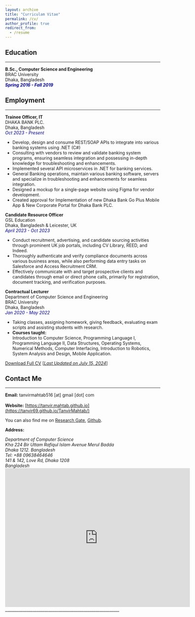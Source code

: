 ```yaml
---
layout: archive
title: "Curriculam Vitae"
permalink: /cv/
author_profile: true
redirect_from:
  - /resume
---
```


## Education 
-------------
<b>B.Sc., Computer Science and Engineering</b><br />
BRAC University<br />
Dhaka, Bangladesh<br />
<i style='color:#000099;'>**Spring 2016 - Fall 2019**</i>

## Employment 
-------------

<b>Trainee Officer, IT</b><br />
DHAKA BANK PLC.<br />
Dhaka, Bangladesh<br />
<i style='color:#000099;'>Oct 2023 - Present</i><br/>
<ul>
  <li>Develop, design and consume REST/SOAP APIs to integrate into various banking systems using .NET (C#)</li>
  <li>Consulting with vendors to review and validate banking system programs, ensuring seamless integration and possessing in-depth knowledge for troubleshooting and enhancements.</li>
  <li>Implemented several API microservices in .NET for banking services.</li>
  <li>General Banking operations, maintain various banking software, servers and specialize in troubleshooting and enhancements for seamless integration.</li>
  <li>Designed a mockup for a single-page website using Figma for vendor development.</li>
  <li>Created approval for Implementation of new Dhaka Bank Go Plus Mobile App & New Corporate Portal for Dhaka Bank PLC.</li>
</ul>

<b>Candidate Resource Officer</b><br />
GSL Education<br />
Dhaka, Bangladesh & Leicester, UK<br />
<i style='color:#000099;'>April 2023 - Oct 2023</i><br/>
<ul>
  <li>Conduct recruitment, advertising, and candidate sourcing activities through prominent UK job portals, including CV Library, REED, and Indeed.</li>
  <li>Thoroughly authenticate and verify compliance documents across various business areas, while also performing data entry tasks on Salesforce and Access Recruitment CRM.</li>
  <li>Effectively communicate with and target prospective clients and candidates through email or direct phone calls, primarily for registration, document tracking, and verification purposes.</li>
</ul>

<b>Contractual Lecturer</b><br />
Department of Computer Science and Engineering<br />
BRAC University<br />
Dhaka, Bangladesh<br />
<i style='color:#000099;'>Jan 2020 - May 2022</i><br/>
<ul>
  <li>Taking classes, assigning homework, giving feedback, evaluating exam scripts and assisting students with research.</li>
  <li><b>Courses taught:</b><br />
    Introduction to Computer Science, Programming Language I, Programming Language II, Data Structures, Operating Systems, Numerical Methods, Computer Interfacing, Introduction to Robotics, System Analysis and Design, Mobile Application.
  </li>
</ul>



[Download Full CV](https://tanvir69.github.io/TanvirMahtab/files/TanvirMahtabCV.pdf) [<ins>*Last Updated on July 15, 2024*</ins>]

## Contact Me
-------------

**Email:** tanvirmahtab516 [at] gmail [dot] com <br /> 
 <br /> 
**Website:** [https://tanvir.mahtab.github.io](https://tanvir69.github.io/TanvirMahtab/) <br />

You can also find me on [Research Gate](https://www.researchgate.net/profile/Mohammad-Mahtab-2), [Github](https://github.com/Tanvir69).


**Address:**
<address>
Department of Computer Science <br /> 
Kha 224 Bir Uttam Rafiqul Islam Avenue
Merul Badda <br /> 
Dhaka 1212. Bangladesh <br /> 
Tel: +88 09638464646<br /> 
141 & 142, Love Rd, Dhaka 1208 <br />
Bangladesh <br /> 
</address> 

<iframe src="https://www.google.com/maps/embed?pb=!1m18!1m12!1m3!1d29211.984706994335!2d90.3892496426291!3d23.765271285386756!2m3!1f0!2f0!3f0!3m2!1i1024!2i768!4f13.1!3m3!1m2!1s0x3755c77decb5f845%3A0xc2eadd2f3b867792!2sAhsanullah%20University%20of%20Science%20and%20Technology!5e0!3m2!1sen!2sbd!4v1657228241461!5m2!1sen!2sbd" width="600" height="450" style="border:0;" allowfullscreen="" loading="lazy"></iframe> 
<br /> 
__________________________________________________________
